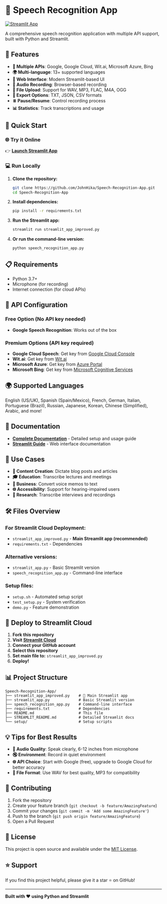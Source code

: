 # 🎤 Speech Recognition App

[![Streamlit App](https://static.streamlit.io/badges/streamlit_badge_black_white.svg)](https://speech-recognition-app.streamlit.app)

A comprehensive speech recognition application with multiple API support, built with Python and Streamlit.

## 🌟 Features

- **🔄 Multiple APIs**: Google, Google Cloud, Wit.ai, Microsoft Azure, Bing
- **🌍 Multi-language**: 13+ supported languages
- **🎤 Web Interface**: Modern Streamlit-based UI
- **📱 Audio Recording**: Browser-based recording
- **📁 File Upload**: Support for WAV, MP3, FLAC, M4A, OGG
- **💾 Export Options**: TXT, JSON, CSV formats
- **⏸️ Pause/Resume**: Control recording process
- **📊 Statistics**: Track transcriptions and usage

## 🚀 Quick Start

### 🌐 Try it Online
👉 **[Launch Streamlit App](https://speech-recognition-app.streamlit.app)**

### 💻 Run Locally

1. **Clone the repository:**
   ```bash
   git clone https://github.com/JohnHika/Speech-Recognition-App.git
   cd Speech-Recognition-App
   ```

2. **Install dependencies:**
   ```bash
   pip install -r requirements.txt
   ```

3. **Run the Streamlit app:**
   ```bash
   streamlit run streamlit_app_improved.py
   ```

4. **Or run the command-line version:**
   ```bash
   python speech_recognition_app.py
   ```

## 📋 Requirements

- Python 3.7+
- Microphone (for recording)
- Internet connection (for cloud APIs)

## 🔧 API Configuration

### Free Option (No API key needed)
- **Google Speech Recognition**: Works out of the box

### Premium Options (API key required)
- **Google Cloud Speech**: Get key from [Google Cloud Console](https://console.cloud.google.com/)
- **Wit.ai**: Get key from [Wit.ai](https://wit.ai/)
- **Microsoft Azure**: Get key from [Azure Portal](https://portal.azure.com/)
- **Microsoft Bing**: Get key from [Microsoft Cognitive Services](https://azure.microsoft.com/services/cognitive-services/)

## 🌍 Supported Languages

English (US/UK), Spanish (Spain/Mexico), French, German, Italian, Portuguese (Brazil), Russian, Japanese, Korean, Chinese (Simplified), Arabic, and more!

## 📖 Documentation

- **[Complete Documentation](README.md)** - Detailed setup and usage guide
- **[Streamlit Guide](STREAMLIT_README.md)** - Web interface documentation

## 🎯 Use Cases

- **📝 Content Creation**: Dictate blog posts and articles
- **🎓 Education**: Transcribe lectures and meetings
- **💼 Business**: Convert voice memos to text
- **🌐 Accessibility**: Support for hearing-impaired users
- **🔬 Research**: Transcribe interviews and recordings

## 🛠️ Files Overview

### For Streamlit Cloud Deployment:
- `streamlit_app_improved.py` - **Main Streamlit app (recommended)**
- `requirements.txt` - Dependencies

### Alternative versions:
- `streamlit_app.py` - Basic Streamlit version
- `speech_recognition_app.py` - Command-line interface

### Setup files:
- `setup.sh` - Automated setup script
- `test_setup.py` - System verification
- `demo.py` - Feature demonstration

## 🚀 Deploy to Streamlit Cloud

1. **Fork this repository**
2. **Visit [Streamlit Cloud](https://streamlit.io/cloud)**
3. **Connect your GitHub account**
4. **Select this repository**
5. **Set main file to:** `streamlit_app_improved.py`
6. **Deploy!**

## 📊 Project Structure

```
Speech-Recognition-App/
├── streamlit_app_improved.py    # 🌟 Main Streamlit app
├── streamlit_app.py             # Basic Streamlit version
├── speech_recognition_app.py    # Command-line interface
├── requirements.txt             # Dependencies
├── README.md                    # This file
├── STREAMLIT_README.md          # Detailed Streamlit docs
└── setup/                       # Setup scripts
```

## 💡 Tips for Best Results

- **🎤 Audio Quality**: Speak clearly, 6-12 inches from microphone
- **🔇 Environment**: Record in quiet environment
- **🌐 API Choice**: Start with Google (free), upgrade to Google Cloud for better accuracy
- **📁 File Format**: Use WAV for best quality, MP3 for compatibility

## 🤝 Contributing

1. Fork the repository
2. Create your feature branch (`git checkout -b feature/AmazingFeature`)
3. Commit your changes (`git commit -m 'Add some AmazingFeature'`)
4. Push to the branch (`git push origin feature/AmazingFeature`)
5. Open a Pull Request

## 📄 License

This project is open source and available under the [MIT License](LICENSE).

## ⭐ Support

If you find this project helpful, please give it a star ⭐ on GitHub!

---

**Built with ❤️ using Python and Streamlit**
